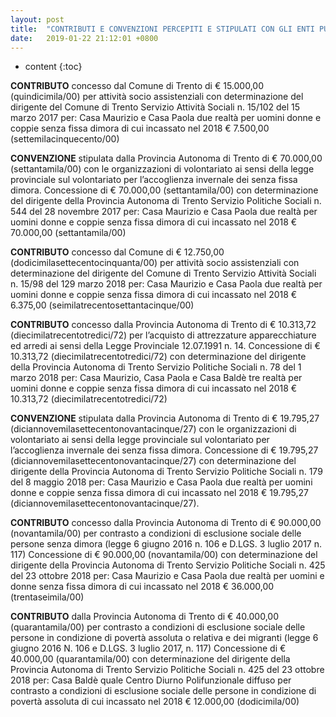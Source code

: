 ```yaml
---
layout: post
title:  "CONTRIBUTI E CONVENZIONI PERCEPITI E STIPULATI CON GLI ENTI PUBBLICI NELL’ANNO 2018"
date:   2019-01-22 21:12:01 +0800
---
```


* content
{:toc}

<b>CONTRIBUTO</b>
 concesso dal Comune di Trento di € 15.000,00 (quindicimila/00) per attività socio assistenziali con determinazione del dirigente del Comune di Trento Servizio Attività Sociali n. 15/102 del 15 marzo 2017 per:
Casa Maurizio e Casa Paola due realtà per uomini donne e coppie senza fissa dimora di cui incassato nel 2018 € 7.500,00 (settemilacinquecento/00)  

<b>CONVENZIONE</b>
stipulata dalla Provincia Autonoma di Trento di € 70.000,00 (settantamila/00)  con le organizzazioni di volontariato ai sensi della legge provinciale sul volontariato per l’accoglienza invernale dei senza fissa dimora.
Concessione di € 70.000,00 (settantamila/00) con determinazione del dirigente della Provincia Autonoma di Trento Servizio Politiche Sociali n. 544 del 28 novembre 2017 per:
Casa Maurizio e Casa Paola due realtà per uomini donne e coppie senza fissa dimora di cui incassato nel 2018 € 70.000,00  (settantamila/00)  

<b>CONTRIBUTO</b>
 concesso dal Comune di € 12.750,00 (dodicimilasettecentocinquanta/00) per attività socio assistenziali con determinazione del dirigente del Comune di Trento Servizio Attività Sociali n. 15/98 del 129 marzo 2018 per:
Casa Maurizio e Casa Paola due realtà per uomini donne e coppie senza fissa dimora di cui incassato nel 2018 € 6.375,00 (seimilatrecentosettantacinque/00)  

<b>CONTRIBUTO</b>
concesso dalla Provincia Autonoma di Trento di € 10.313,72 (diecimilatrecentotredici/72) per l’acquisto di attrezzature apparecchiature ed arredi ai sensi della Legge Provinciale 12.07.1991 n. 14.
Concessione di  € 10.313,72 (diecimilatrecentotredici/72) con determinazione del dirigente della Provincia Autonoma di Trento Servizio Politiche Sociali n. 78 del 1 marzo 2018 per:
Casa Maurizio, Casa Paola e Casa Baldè tre realtà per uomini donne e coppie senza fissa dimora di cui incassato nel 2018 € 10.313,72 (diecimilatrecentotredici/72)

<b>CONVENZIONE</b>
 stipulata dalla Provincia Autonoma di Trento di € 19.795,27  (diciannovemilasettecentonovantacinque/27) con le organizzazioni di volontariato ai sensi della legge provinciale sul volontariato per l’accoglienza invernale dei senza fissa dimora.
Concessione di € 19.795,27 (diciannovemilasettecentonovantacinque/27) con determinazione del dirigente della Provincia Autonoma di Trento Servizio Politiche Sociali n. 179 del 8 maggio 2018 per:
Casa Maurizio e Casa Paola due realtà per uomini donne e coppie senza fissa dimora di cui incassato nel 2018 € 19.795,27 (diciannovemilasettecentonovantacinque/27).

<b>CONTRIBUTO</b>
concesso dalla Provincia Autonoma di Trento di € 90.000,00 (novantamila/00) per contrasto a condizioni di esclusione sociale delle persone senza dimora  (legge 6 giugno 2016 n. 106 e D.LGS. 3 luglio 2017 n. 117)
Concessione di € 90.000,00 (novantamila/00) con determinazione del dirigente della Provincia Autonoma di Trento Servizio Politiche Sociali n. 425 del 23 ottobre 2018 per:
Casa Maurizio e Casa  Paola due realtà per uomini e donne senza fissa dimora di cui incassato nel 2018 € 36.000,00 (trentaseimila/00)

<b>CONTRIBUTO</b>
 dalla Provincia Autonoma di Trento di € 40.000,00 (quarantamila/00) per contrasto a condizioni di esclusione sociale delle persone in condizione di povertà assoluta o relativa e dei migranti (legge 6 giugno 2016 N. 106 e D.LGS. 3 luglio 2017, n. 117)
Concessione di € 40.000,00 (quarantamila/00) con determinazione del dirigente della Provincia Autonoma di Trento Servizio Politiche Sociali n. 425 del 23 ottobre 2018 per:
Casa Baldè quale Centro Diurno Polifunzionale diffuso  per contrasto a condizioni di esclusione sociale delle persone in condizione di povertà assoluta di cui incassato nel 2018 € 12.000,00 (dodicimila/00)



[jekyll]:      http://jekyllrb.com
[jekyll-gh]:   https://github.com/jekyll/jekyll
[jekyll-help]: https://github.com/jekyll/jekyll-help
